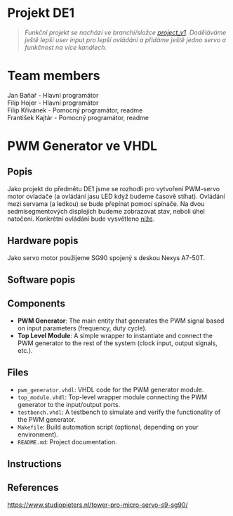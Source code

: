 # Projekt DE1
> *Funkční projekt se nachází ve branchi/složce [project_v1](project_v1). Doděláváme ještě lepší user input pro lepší ovládání a přidáme ještě jedno servo a funkčnost na více kanálech.*
# Team members
Jan Baňař - Hlavní programátor\
Filip Hojer - Hlavní programátor\
Filip Křivánek - Pomocný programátor, readme\
František Kajtár - Pomocný programátor, readme

# PWM Generator ve VHDL
## Popis
Jako projekt do předmětu DE1 jsme se rozhodli pro vytvoření PWM-servo motor ovladače (a ovládání jasu LED když budeme časově stíhat). Ovládání mezi servama (a ledkou) se bude přepínat pomocí spínače. Na dvou sedmisegmentových displejích budeme zobrazovat stav, neboli úhel natočení. Konkrétní ovládání bude vysvětleno [níže](#Instructions).

## Hardware popis
Jako servo motor použijeme SG90 spojený s deskou Nexys A7-50T.

## Software popis


## Components
- **PWM Generator**: The main entity that generates the PWM signal based on input parameters (frequency, duty cycle).
- **Top Level Module**: A simple wrapper to instantiate and connect the PWM generator to the rest of the system (clock input, output signals, etc.).

## Files
- `pwm_generator.vhdl`: VHDL code for the PWM generator module.
- `top_module.vhdl`: Top-level wrapper module connecting the PWM generator to the input/output ports.
- `testbench.vhdl`: A testbench to simulate and verify the functionality of the PWM generator.
- `Makefile`: Build automation script (optional, depending on your environment).
- `README.md`: Project documentation.

## Instructions

## References
https://www.studiopieters.nl/tower-pro-micro-servo-s9-sg90/
